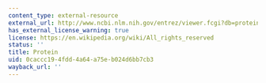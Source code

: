 ```yaml
---
content_type: external-resource
external_url: http://www.ncbi.nlm.nih.gov/entrez/viewer.fcgi?db=protein&qty=1&c_start=1&list_uids=4504349&itemID=5&dopt=fasta
has_external_license_warning: true
license: https://en.wikipedia.org/wiki/All_rights_reserved
status: ''
title: Protein
uid: 0caccc19-4fdd-4a64-a75e-b024d6bb7cb3
wayback_url: ''
---
```

